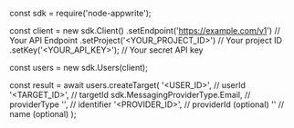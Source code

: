 const sdk = require('node-appwrite');

const client = new sdk.Client()
    .setEndpoint('https://example.com/v1') // Your API Endpoint
    .setProject('<YOUR_PROJECT_ID>') // Your project ID
    .setKey('<YOUR_API_KEY>'); // Your secret API key

const users = new sdk.Users(client);

const result = await users.createTarget(
    '<USER_ID>', // userId
    '<TARGET_ID>', // targetId
    sdk.MessagingProviderType.Email, // providerType
    '<IDENTIFIER>', // identifier
    '<PROVIDER_ID>', // providerId (optional)
    '<NAME>' // name (optional)
);
